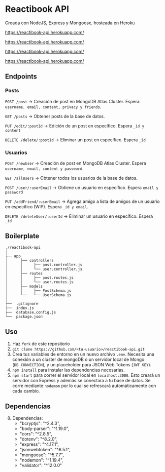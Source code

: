 # Reactibook API

Creada con NodeJS, Express y Mongoose, hosteada en Heroku

https://reactibook-api.herokuapp.com/

https://reactibook-api.herokuapp.com/

https://reactibook-api.herokuapp.com/

https://reactibook-api.herokuapp.com/

## Endpoints

### Posts

`POST /post` -> Creación de post en MongoDB Atlas Cluster. Espera `username, email, content, privacy y friends`.

`GET /posts` -> Obtener posts de la base de datos.

`PUT /edit/:postId` -> Edición de un post en específico. Espera `_id y content`

`DELETE /delete/:postId` -> Eliminar un post en específico. Espera `_id`

### Usuarios

`POST /newUser` -> Creación de post en MongoDB Atlas Cluster. Espera `username, email, content y password`.

`GET /allUsers` -> Obtener todos los usuarios de la base de datos.

`POST /user/:userEmail` -> Obtiene un usuario en específico. Espera `email y password`

`PUT /addFriend/:userEmail` -> Agrega amigo a lista de amigos de un usuario en específico (WIP). Espera `_id y email`.

`DELETE /deleteUser/:userId` -> Eliminar un usuario en específico. Espera `_id`


## Boilerplate
```
./reactibook-api
│
├── app
│      ├── controllers
│      │     ├── post.controller.js
│      │     └── user.controller.js
│      ├── routes
│      │     ├── post.routes.js
│      │     └── user.routes.js
│      ├── models
│      │     ├── PostSchema.js
│      └──   └── UserSchema.js
│
├──  .gitignore
├──  index.js
├──  database.config.js
└──  package.json
```


## Uso

1. Haz `fork` de este repositorio
2. `git clone https://github.com/<tu-usuario>/reactibook-api.git`
3. Crea tus variables de entorno en un nuevo archivo `.env`. Necesita una conexión a un cluster de mongoDB o un servidor local de Mongo (`DB_CONNECTION`), y un placeholder para JSON Web Tokens (`JWT_KEY`).
4. `npm install` para instalar las dependencias necesarias.
5. `npm start` para correr el servidor local en `localhost:3000`. Esto creará un servidor con Express y además se conectara a tu base de datos. Se corre mediante `nodemon` por lo cual se refrescará automáticamente con cada cambio.
 
## Dependencias

8. Dependencias:
   * "bcryptjs": "^2.4.3",
   * "body-parser": "^1.19.0",
   * "cors": "^2.8.5",
   * "dotenv": "^8.2.0",
   * "express": "^4.17.1",
   * "jsonwebtoken": "^8.5.1",
   * "mongoose": "^5.7.7",
   * "nodemon": "^1.19.4",
   * "validator": "^12.0.0"
